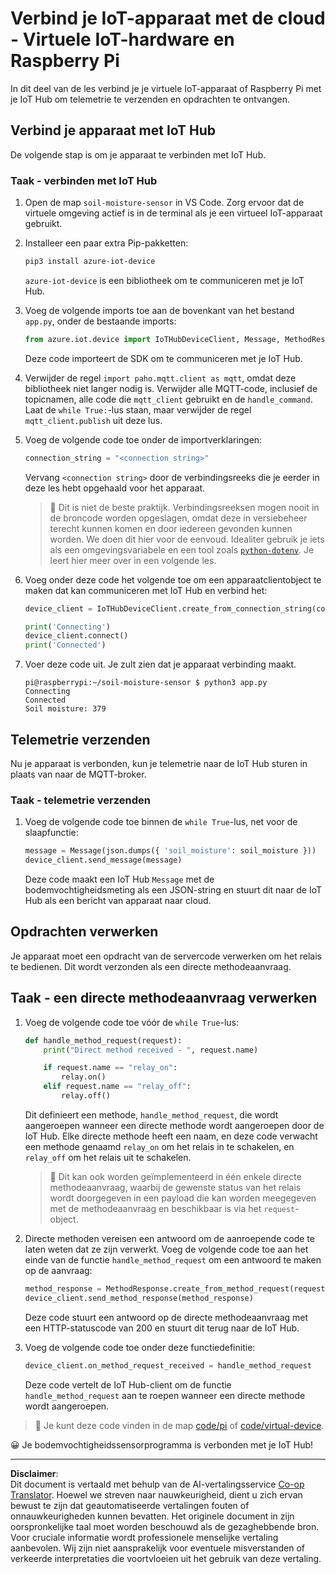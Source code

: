 <!--
CO_OP_TRANSLATOR_METADATA:
{
  "original_hash": "3ac42e284a7222c0e83d2d43231a364f",
  "translation_date": "2025-08-27T21:33:02+00:00",
  "source_file": "2-farm/lessons/4-migrate-your-plant-to-the-cloud/single-board-computer-connect-hub.md",
  "language_code": "nl"
}
-->
# Verbind je IoT-apparaat met de cloud - Virtuele IoT-hardware en Raspberry Pi

In dit deel van de les verbind je je virtuele IoT-apparaat of Raspberry Pi met je IoT Hub om telemetrie te verzenden en opdrachten te ontvangen.

## Verbind je apparaat met IoT Hub

De volgende stap is om je apparaat te verbinden met IoT Hub.

### Taak - verbinden met IoT Hub

1. Open de map `soil-moisture-sensor` in VS Code. Zorg ervoor dat de virtuele omgeving actief is in de terminal als je een virtueel IoT-apparaat gebruikt.

1. Installeer een paar extra Pip-pakketten:

    ```sh
    pip3 install azure-iot-device
    ```

    `azure-iot-device` is een bibliotheek om te communiceren met je IoT Hub.

1. Voeg de volgende imports toe aan de bovenkant van het bestand `app.py`, onder de bestaande imports:

    ```python
    from azure.iot.device import IoTHubDeviceClient, Message, MethodResponse
    ```

    Deze code importeert de SDK om te communiceren met je IoT Hub.

1. Verwijder de regel `import paho.mqtt.client as mqtt`, omdat deze bibliotheek niet langer nodig is. Verwijder alle MQTT-code, inclusief de topicnamen, alle code die `mqtt_client` gebruikt en de `handle_command`. Laat de `while True:`-lus staan, maar verwijder de regel `mqtt_client.publish` uit deze lus.

1. Voeg de volgende code toe onder de importverklaringen:

    ```python
    connection_string = "<connection string>"
    ```

    Vervang `<connection string>` door de verbindingsreeks die je eerder in deze les hebt opgehaald voor het apparaat.

    > 💁 Dit is niet de beste praktijk. Verbindingsreeksen mogen nooit in de broncode worden opgeslagen, omdat deze in versiebeheer terecht kunnen komen en door iedereen gevonden kunnen worden. We doen dit hier voor de eenvoud. Idealiter gebruik je iets als een omgevingsvariabele en een tool zoals [`python-dotenv`](https://pypi.org/project/python-dotenv/). Je leert hier meer over in een volgende les.

1. Voeg onder deze code het volgende toe om een apparaatclientobject te maken dat kan communiceren met IoT Hub en verbind het:

    ```python
    device_client = IoTHubDeviceClient.create_from_connection_string(connection_string)

    print('Connecting')
    device_client.connect()
    print('Connected')
    ```

1. Voer deze code uit. Je zult zien dat je apparaat verbinding maakt.

    ```output
    pi@raspberrypi:~/soil-moisture-sensor $ python3 app.py 
    Connecting
    Connected
    Soil moisture: 379
    ```

## Telemetrie verzenden

Nu je apparaat is verbonden, kun je telemetrie naar de IoT Hub sturen in plaats van naar de MQTT-broker.

### Taak - telemetrie verzenden

1. Voeg de volgende code toe binnen de `while True`-lus, net voor de slaapfunctie:

    ```python
    message = Message(json.dumps({ 'soil_moisture': soil_moisture }))
    device_client.send_message(message)
    ```

    Deze code maakt een IoT Hub `Message` met de bodemvochtigheidsmeting als een JSON-string en stuurt dit naar de IoT Hub als een bericht van apparaat naar cloud.

## Opdrachten verwerken

Je apparaat moet een opdracht van de servercode verwerken om het relais te bedienen. Dit wordt verzonden als een directe methodeaanvraag.

## Taak - een directe methodeaanvraag verwerken

1. Voeg de volgende code toe vóór de `while True`-lus:

    ```python
    def handle_method_request(request):
        print("Direct method received - ", request.name)
    
        if request.name == "relay_on":
            relay.on()
        elif request.name == "relay_off":
            relay.off()    
    ```

    Dit definieert een methode, `handle_method_request`, die wordt aangeroepen wanneer een directe methode wordt aangeroepen door de IoT Hub. Elke directe methode heeft een naam, en deze code verwacht een methode genaamd `relay_on` om het relais in te schakelen, en `relay_off` om het relais uit te schakelen.

    > 💁 Dit kan ook worden geïmplementeerd in één enkele directe methodeaanvraag, waarbij de gewenste status van het relais wordt doorgegeven in een payload die kan worden meegegeven met de methodeaanvraag en beschikbaar is via het `request`-object.

1. Directe methoden vereisen een antwoord om de aanroepende code te laten weten dat ze zijn verwerkt. Voeg de volgende code toe aan het einde van de functie `handle_method_request` om een antwoord te maken op de aanvraag:

    ```python
    method_response = MethodResponse.create_from_method_request(request, 200)
    device_client.send_method_response(method_response)
    ```

    Deze code stuurt een antwoord op de directe methodeaanvraag met een HTTP-statuscode van 200 en stuurt dit terug naar de IoT Hub.

1. Voeg de volgende code toe onder deze functiedefinitie:

    ```python
    device_client.on_method_request_received = handle_method_request
    ```

    Deze code vertelt de IoT Hub-client om de functie `handle_method_request` aan te roepen wanneer een directe methode wordt aangeroepen.

> 💁 Je kunt deze code vinden in de map [code/pi](../../../../../2-farm/lessons/4-migrate-your-plant-to-the-cloud/code/pi) of [code/virtual-device](../../../../../2-farm/lessons/4-migrate-your-plant-to-the-cloud/code/virtual-device).

😀 Je bodemvochtigheidssensorprogramma is verbonden met je IoT Hub!

---

**Disclaimer**:  
Dit document is vertaald met behulp van de AI-vertalingsservice [Co-op Translator](https://github.com/Azure/co-op-translator). Hoewel we streven naar nauwkeurigheid, dient u zich ervan bewust te zijn dat geautomatiseerde vertalingen fouten of onnauwkeurigheden kunnen bevatten. Het originele document in zijn oorspronkelijke taal moet worden beschouwd als de gezaghebbende bron. Voor cruciale informatie wordt professionele menselijke vertaling aanbevolen. Wij zijn niet aansprakelijk voor eventuele misverstanden of verkeerde interpretaties die voortvloeien uit het gebruik van deze vertaling.